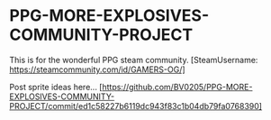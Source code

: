 # PPG-MORE-EXPLOSIVES-COMMUNITY-PROJECT
This is for the wonderful PPG steam community. [SteamUsername: https://steamcommunity.com/id/GAMERS-OG/]

Post sprite ideas here... [https://github.com/BV0205/PPG-MORE-EXPLOSIVES-COMMUNITY-PROJECT/commit/ed1c58227b6119dc943f83c1b04db79fa0768390]

